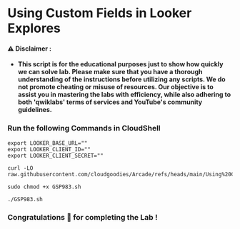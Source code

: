 #  Using Custom Fields in Looker Explores


#### ⚠️ Disclaimer :
- **This script is for the educational purposes just to show how quickly we can solve lab. Please make sure that you have a thorough understanding of the instructions before utilizing any scripts. We do not promote cheating or  misuse of resources. Our objective is to assist you in mastering the labs with efficiency, while also adhering to both 'qwiklabs' terms of services and YouTube's community guidelines.**

### Run the following Commands in CloudShell 

```
export LOOKER_BASE_URL=""
export LOOKER_CLIENT_ID=""                   
export LOOKER_CLIENT_SECRET="" 
```

```
curl -LO raw.githubusercontent.com/cloudgoodies/Arcade/refs/heads/main/Using%20Custom%20Fields%20in%20Looker%20Explores/GSP983.sh

sudo chmod +x GSP983.sh

./GSP983.sh
```

### Congratulations 🎉 for completing the Lab !
